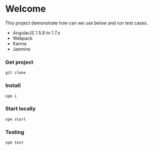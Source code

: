 # Welcome

This project demonstrate how can we use below and run test cases. 
- AngularJS 1.5.8 to 1.7.x 
- Webpack
- Karma
- Jasmine 

### Get project 
    git clone 

### Install 
    npm i 

### Start locally
    npm start

### Testing
    npm test 